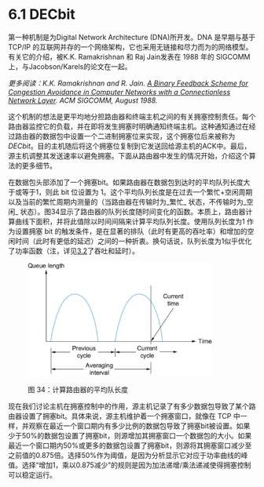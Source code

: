 # 6.1 DECbit

第一种机制是为Digital Network Architecture (DNA)所开发。DNA 是早期与基于 TCP/IP 的互联网并存的一个网络架构，它也采用无链接和尽力而为的网络模型。有关它的介绍，被K.K. Ramakrishnan 和 Raj Jain发表在 1988 年的 SIGCOMM 上，与Jacobson/Karels的论文在一起。

_更多阅读：K.K. Ramakrishnan and R. Jain._ [_A Binary Feedback Scheme for Congestion Avoidance in Computer Networks with a Connectionless Network Layer_](https://dl.acm.org/doi/pdf/10.1145/52324.52355)_. ACM SIGCOMM, August 1988._

这个机制的想法是更平均地分担路由器和终端主机之间的有关拥塞控制责任。每个路由器监控它的负载，并在即将发生拥塞时明确通知终端主机。这种通知通过在经过路由器的数据包中设置一个二进制拥塞位来实现，这个拥塞位后来被称为 _DECbit_。目的主机随后将这个拥塞位复制到它发送回给源主机的ACK中。最后，源主机调整其发送速率以避免拥塞。下面从路由器中发生的情况开始，介绍这个算法的更多细节。

在数据包头部添加了一个拥塞bit。如果路由器在数据包到达时的平均队列长度大于或等于1，则此 bit 位设置为 1。这个平均队列长度是在过去一个繁忙+空闲周期以及当前的繁忙周期内测量的（当路由器在传输时为_繁忙_ 状态，不传输时为_空闲_ 状态）。图34显示了路由器的队列长度随时间变化的函数。本质上，路由器计算曲线下面积，并将此值除以时间间隔来计算平均队列长度。使用队列长度为1 作为设置拥塞 bit 的触发条件，是在显著的排队（此时有更高的吞吐率）和增加的空闲时间（此时有更低的延迟）之间的一种折衷。换句话说，队列长度为1似乎优化了功率函数（注，详见[3.2](../chapter-3-ru-he-she-ji-yong-sai-kong-zhi-design-space/3.2-ping-pan-biao-zhun.md#id-3.2.1-you-xiao-xing)了吞吐和延时）。

<figure><img src="../.gitbook/assets/image (1) (1) (1) (1) (1).png" alt="" width="375"><figcaption><p>图 34：计算路由器的平均队长度</p></figcaption></figure>

现在我们讨论主机在拥塞控制中的作用，源主机记录了有多少数据包导致了某个路由器设置了拥塞bit。具体来说，源主机维护着一个拥塞窗口，就像在 TCP 中一样，并观察在最近一个窗口期内有多少比例的数据包导致了拥塞bit被设置。如果少于50%的数据包设置了拥塞bit，则源增加其拥塞窗口一个数据包的大小。如果最近一个窗口期内50%或更多的数据包设置了拥塞bit，则源将其拥塞窗口减少至之前值的0.875倍。选择50%作为阈值，是因为分析显示它对应于功率曲线的峰值。选择“增加1，乘以0.875减少”的规则是因为加法递增/乘法递减使得拥塞控制可以稳定运行。
